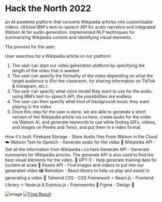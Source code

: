 # Hack the North 2022
an AI-powered platform that converts Wikipedia articles into customizable videos. Utilized IBM's text-to-speech API for audio narration and integrated Watson AI for audio generation. Implemented NLP techniques for summarizing Wikipedia content and identifying visual elements.

The process for the user:

User searches for a Wikipedia article on our platform
1. The user can start our video generation platform by specifying the length of the video that is wanted
2. The user can specify the formality of the video depending on what the target audience is (For the classroom, for sharing information on TikTok & Instagram, etc.)
3. The user can specify what voice model they want to use for the audio, using IBM’s text-to-speech API, the possibilities are endless
4. The user can then specify what kind of background music they want playing in the video
5. Once this step for the user is done, we are able to generate a short version of the Wikipedia article via co:here, create audio for the video via Watson AI, and generate keywords to use while finding     GIFs, videos, and images on Pexels and Tenor, and put them in a video format.


How it's built:
Firebase Storage - Store Audio files From Watson in the Cloud ☁️
Watson Text-to-Speech - Generate audio for the video 🎵
Wikipedia API - Get all the information from Wikipedia ℹ️
co:here Generate API - Generate summaries for Wikipedia articles. The generate API is also used to find the best visual elements for the video. 🤖
GPT-3 - Help generate training data for co:here at scale 🤖
Pexels API - Find images and videos to put into our generated video 🖼
Remotion - React library to help us play and assist in generating a video 🎥
Tailwind CSS - CSS Framework ⭐️
React.js - Frontend Library ⚛️
Node.js & Express.js - Frameworks 🔐
Figma - Design 🎨



![image](https://github.com/Sohil1926/htn-2022/assets/61813964/3d331a79-685c-43bc-9a81-283a4b4b9b1b)
[![Final Result](https://i.stack.imgur.com/q3ceS.png)](https://youtu.be/StTqXEQ2l-Y?t=35s "Everything Is AWESOME")
